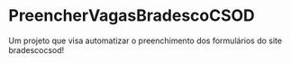 # PreencherVagasBradescoCSOD
Um projeto que visa automatizar o preenchimento dos formulários do site bradescocsod!
